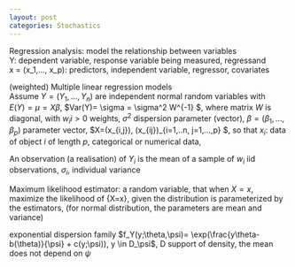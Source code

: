 ```yaml
---
layout: post
categories: Stochastics
---
```


Regression analysis: model the relationship between variables  
Y: dependent variable, response variable being measured, regressand  
x = (x_1,..., x_p): predictors, independent variable, regressor, covariates  

(weighted) Multiple linear regression models   
Assume $Y = (Y_1 ,..., Y_n)$ are independent normal random variables with  
$E(Y) = \mu = X \beta$, $Var(Y)= \sigma = \sigma^2 W^{-1} $, where matrix $W$ is diagonal, with $w_ii >0$ weights, $\sigma^2$ dispersion parameter (vector),
$\beta=(\beta_1,...,\beta_p)$ parameter vector, $X=(x_{i,j}), (x_{ij})_{i=1,..n, j=1,...,p} $, so that $x_i$: data of object $i$ of length $p$, categorical or numerical data, 

An observation (a realisation) of $Y_i$ is the mean of a sample of $w_i$ iid observations, $\sigma_i$, individual variance

Maximum likelihood estimator: a random variable, that when $X=x$, maximize the likelihood of {X=x}, given the distribution is parameterized by the estimators, (for normal distribution, the parameters are mean and variance)

exponential dispersion family
$f_Y(y;\theta,\psi)= \exp(\frac{y\theta-b(\theta)}{\psi} + c(y;\psi)), y \in D_\psi$, D support of density, the mean does not depend on $\psi$
